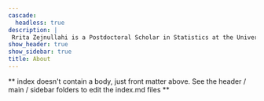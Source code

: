 ```yaml
---
cascade:
  headless: true
description: |
 Rrita Zejnullahi is a Postdoctoral Scholar in Statistics at the University of Washington
show_header: true
show_sidebar: true
title: About
---
```


** index doesn't contain a body, just front matter above.
See the header / main / sidebar folders to edit the index.md files **
